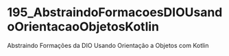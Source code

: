 # 195_AbstraindoFormacoesDIOUsandoOrientacaoObjetosKotlin
Abstraindo Formações da DIO Usando Orientação a Objetos com Kotlin
